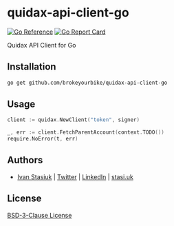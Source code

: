# quidax-api-client-go

[![Go Reference](https://pkg.go.dev/badge/github.com/brokeyourbike/quidax-api-client-go.svg)](https://pkg.go.dev/github.com/brokeyourbike/quidax-api-client-go)
[![Go Report Card](https://goreportcard.com/badge/github.com/brokeyourbike/quidax-api-client-go)](https://goreportcard.com/report/github.com/brokeyourbike/quidax-api-client-go)

Quidax API Client for Go

## Installation

```bash
go get github.com/brokeyourbike/quidax-api-client-go
```

## Usage

```go
client := quidax.NewClient("token", signer)

_, err := client.FetchParentAccount(context.TODO())
require.NoError(t, err)
```

## Authors
- [Ivan Stasiuk](https://github.com/brokeyourbike) | [Twitter](https://twitter.com/brokeyourbike) | [LinkedIn](https://www.linkedin.com/in/brokeyourbike) | [stasi.uk](https://stasi.uk)

## License
[BSD-3-Clause License](https://github.com/brokeyourbike/quidax-api-client-go/blob/main/LICENSE)

